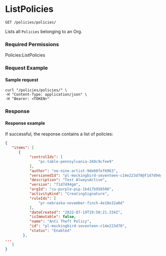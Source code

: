 # ListPolicies

`GET /policies/policies/`

Lists all `Policies` belonging to an Org.

### Required Permissions

Policies:ListPolicies

### Request Example <a href="#request-example.1" id="request-example.1"></a>

#### Sample request <a href="#sample-request" id="sample-request"></a>

```shell
curl "/policies/policies/" \
-H "Content-Type: application/json" \
-H "Bearer: <TOKEN>"
```

### Response <a href="#response" id="response"></a>

#### Response example <a href="#response-example" id="response-example"></a>

If successful, the response contains a list of policies:

```json
{
   "items": [
      {
           "controlIds": [
               "pc-table-pennsylvania-269c9cfee9"
           ],
           "author": "oe-nine-artist-9de60fef6963",
           "versionedId": "pl-mockingbird-seventeen-c14e223d70@f1d7d94gm",
           "description": "Test AlwaysActive",
           "version": "f1d7d94gm",
           "orgId": "cu-purple-pip-1b417b958500",
           "activityKind": "CreatingSignature",
           "ruleIds": [
               "pr-nebraska-november-finch-4e10e32a0d"
           ],
           "dateCreated": "2022-07-19T19:58:21.334Z",
           "isImmutable": false,
           "name": "Anti Theft Policy",
           "id": "pl-mockingbird-seventeen-c14e223d70",
           "status": "Enabled"
        }, 
...
   ]
}
```



